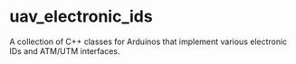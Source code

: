 # uav_electronic_ids
A collection of C++ classes for Arduinos that implement various electronic IDs and ATM/UTM interfaces.
